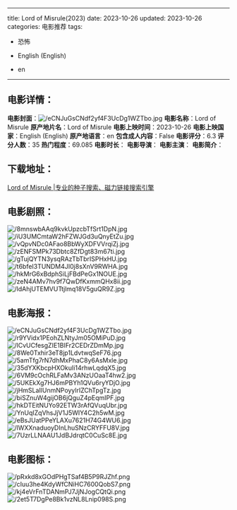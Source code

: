 
---
title: Lord of Misrule(2023)
date: 2023-10-26
updated: 2023-10-26
categories: 电影推荐
tags:
- 恐怖

- English (English)
- en
---


> 

## **电影详情**：

**电影封面**：<img src="https://image.tmdb.org/t/p/w200/eCNJuGsCNdf2yf4F3UcDg1WZTbo.jpg" alt="/eCNJuGsCNdf2yf4F3UcDg1WZTbo.jpg" title="/eCNJuGsCNdf2yf4F3UcDg1WZTbo.jpg">
**电影名称**：Lord of Misrule
**原产地片名**：Lord of Misrule
**电影上映时间**：2023-10-26
**电影上映国家**：English (English)
**原产地语言**：en
**包含成人内容**：False
**电影评分**：6.3
**评分人数**：35
**热门程度**：69.085
**电影时长**：
**电影导演**：
**电影主演**：
**电影简介**：

## **下载地址**：
[Lord of Misrule |专业的种子搜索、磁力链接搜索引擎](https://movie.amd794.com:2083/?search=Lord%20of%20Misrule&ordering=&mode=match_phrase&page_size=10&page=1)
 

## **电影剧照**：
<img src="https://image.tmdb.org/t/p/original/8mnswbAAq9kvkUpzcbTfSrt1DpN.jpg" alt="/8mnswbAAq9kvkUpzcbTfSrt1DpN.jpg" title="/8mnswbAAq9kvkUpzcbTfSrt1DpN.jpg"><img src="https://image.tmdb.org/t/p/original/iU3UMCmtaW2hFZWJGd3uQnyEtZu.jpg" alt="/iU3UMCmtaW2hFZWJGd3uQnyEtZu.jpg" title="/iU3UMCmtaW2hFZWJGd3uQnyEtZu.jpg"><img src="https://image.tmdb.org/t/p/original/vQpvNDc0AFao8BbWyXDFVVrqiZj.jpg" alt="/vQpvNDc0AFao8BbWyXDFVVrqiZj.jpg" title="/vQpvNDc0AFao8BbWyXDFVVrqiZj.jpg"><img src="https://image.tmdb.org/t/p/original/zENFSMPk73Dbtc8ZfDgt83m67ti.jpg" alt="/zENFSMPk73Dbtc8ZfDgt83m67ti.jpg" title="/zENFSMPk73Dbtc8ZfDgt83m67ti.jpg"><img src="https://image.tmdb.org/t/p/original/gTujQYTN3ysqRAzTbTbrISPHxHU.jpg" alt="/gTujQYTN3ysqRAzTbTbrISPHxHU.jpg" title="/gTujQYTN3ysqRAzTbTbrISPHxHU.jpg"><img src="https://image.tmdb.org/t/p/original/t6bfeI3TUNDM4JI0j8sXnV9RWHA.jpg" alt="/t6bfeI3TUNDM4JI0j8sXnV9RWHA.jpg" title="/t6bfeI3TUNDM4JI0j8sXnV9RWHA.jpg"><img src="https://image.tmdb.org/t/p/original/hkMrG6xBdphSiLjFBdPeGx1NOUE.jpg" alt="/hkMrG6xBdphSiLjFBdPeGx1NOUE.jpg" title="/hkMrG6xBdphSiLjFBdPeGx1NOUE.jpg"><img src="https://image.tmdb.org/t/p/original/zeN4AMv7hv9f7QwDfKxmmQHx8ii.jpg" alt="/zeN4AMv7hv9f7QwDfKxmmQHx8ii.jpg" title="/zeN4AMv7hv9f7QwDfKxmmQHx8ii.jpg"><img src="https://image.tmdb.org/t/p/original/ldAhjUTEMVUTtjlmq18V5guQR9Z.jpg" alt="/ldAhjUTEMVUTtjlmq18V5guQR9Z.jpg" title="/ldAhjUTEMVUTtjlmq18V5guQR9Z.jpg">

## **电影海报**：
<img src="https://image.tmdb.org/t/p/original/eCNJuGsCNdf2yf4F3UcDg1WZTbo.jpg" alt="/eCNJuGsCNdf2yf4F3UcDg1WZTbo.jpg" title="/eCNJuGsCNdf2yf4F3UcDg1WZTbo.jpg"><img src="https://image.tmdb.org/t/p/original/r9YVidx1PEohZLNtyJm05OMiPuD.jpg" alt="/r9YVidx1PEohZLNtyJm05OMiPuD.jpg" title="/r9YVidx1PEohZLNtyJm05OMiPuD.jpg"><img src="https://image.tmdb.org/t/p/original/lCvUCfesgZIE1BIFr2CEDrZDmMp.jpg" alt="/lCvUCfesgZIE1BIFr2CEDrZDmMp.jpg" title="/lCvUCfesgZIE1BIFr2CEDrZDmMp.jpg"><img src="https://image.tmdb.org/t/p/original/8We0Txhir3eT8jp1LdvtwqSeF76.jpg" alt="/8We0Txhir3eT8jp1LdvtwqSeF76.jpg" title="/8We0Txhir3eT8jp1LdvtwqSeF76.jpg"><img src="https://image.tmdb.org/t/p/original/5amTfg7rN7dhMxPhaC8y6AsMxle.jpg" alt="/5amTfg7rN7dhMxPhaC8y6AsMxle.jpg" title="/5amTfg7rN7dhMxPhaC8y6AsMxle.jpg"><img src="https://image.tmdb.org/t/p/original/35dYXKbcpHXOkuIi14rhwLqdqX5.jpg" alt="/35dYXKbcpHXOkuIi14rhwLqdqX5.jpg" title="/35dYXKbcpHXOkuIi14rhwLqdqX5.jpg"><img src="https://image.tmdb.org/t/p/original/6VM9cOchRLFaMv3ANzUOaaT4hw2.jpg" alt="/6VM9cOchRLFaMv3ANzUOaaT4hw2.jpg" title="/6VM9cOchRLFaMv3ANzUOaaT4hw2.jpg"><img src="https://image.tmdb.org/t/p/original/5UKEkXg7HJ6mPBYh1QVu6ryYDjO.jpg" alt="/5UKEkXg7HJ6mPBYh1QVu6ryYDjO.jpg" title="/5UKEkXg7HJ6mPBYh1QVu6ryYDjO.jpg"><img src="https://image.tmdb.org/t/p/original/jHmSLaIlUnmNPoyylrIZChTpgTz.jpg" alt="/jHmSLaIlUnmNPoyylrIZChTpgTz.jpg" title="/jHmSLaIlUnmNPoyylrIZChTpgTz.jpg"><img src="https://image.tmdb.org/t/p/original/biSZnuW4gijOB6jQguZ4pEqmIPF.jpg" alt="/biSZnuW4gijOB6jQguZ4pEqmIPF.jpg" title="/biSZnuW4gijOB6jQguZ4pEqmIPF.jpg"><img src="https://image.tmdb.org/t/p/original/hkDTEitNUYo92ETW3rAfQVuqUbr.jpg" alt="/hkDTEitNUYo92ETW3rAfQVuqUbr.jpg" title="/hkDTEitNUYo92ETW3rAfQVuqUbr.jpg"><img src="https://image.tmdb.org/t/p/original/YnUqIZqVhsJjV1J5WIY4C2h5wM.jpg" alt="/YnUqIZqVhsJjV1J5WIY4C2h5wM.jpg" title="/YnUqIZqVhsJjV1J5WIY4C2h5wM.jpg"><img src="https://image.tmdb.org/t/p/original/eBsJUatPPeYLAXu7621H74G4WU6.jpg" alt="/eBsJUatPPeYLAXu7621H74G4WU6.jpg" title="/eBsJUatPPeYLAXu7621H74G4WU6.jpg"><img src="https://image.tmdb.org/t/p/original/lWXXnaduoyDInLhuSNzCRYFFU8V.jpg" alt="/lWXXnaduoyDInLhuSNzCRYFFU8V.jpg" title="/lWXXnaduoyDInLhuSNzCRYFFU8V.jpg"><img src="https://image.tmdb.org/t/p/original/7UzrLLNAAU1JdBJdrqtC0CuSc8E.jpg" alt="/7UzrLLNAAU1JdBJdrqtC0CuSc8E.jpg" title="/7UzrLLNAAU1JdBJdrqtC0CuSc8E.jpg">

## **电影图标**：
<img src="https://image.tmdb.org/t/p/original/pRxkd8xGOdPHgTSaf4B5P9RJZhf.png" alt="/pRxkd8xGOdPHgTSaf4B5P9RJZhf.png" title="/pRxkd8xGOdPHgTSaf4B5P9RJZhf.png"><img src="https://image.tmdb.org/t/p/original/cIuu3he4KdyWfCNiHC7600QobS7.png" alt="/cIuu3he4KdyWfCNiHC7600QobS7.png" title="/cIuu3he4KdyWfCNiHC7600QobS7.png"><img src="https://image.tmdb.org/t/p/original/kj4eVrFnTDANmPJ7JjNJogCQtQi.png" alt="/kj4eVrFnTDANmPJ7JjNJogCQtQi.png" title="/kj4eVrFnTDANmPJ7JjNJogCQtQi.png"><img src="https://image.tmdb.org/t/p/original/2et5T7DgPe8Bk1vzNL8Lnip098S.png" alt="/2et5T7DgPe8Bk1vzNL8Lnip098S.png" title="/2et5T7DgPe8Bk1vzNL8Lnip098S.png">
